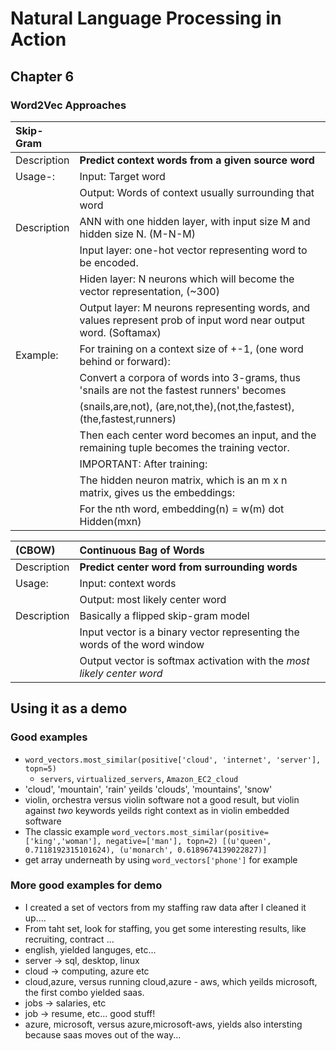 # Natural Language Processing in Action

## Chapter 6

### Word2Vec Approaches

| **Skip-Gram**| |
|:- |:- |
| Description | **Predict context words from a given source word** |
| Usage-:     | Input: Target word | 
|             | Output: Words of context usually surrounding that word |
| Description | ANN with one hidden layer, with input size M and hidden size N. (M-N-M) |
|             | Input layer:  one-hot vector representing word to be encoded. |
|             | Hiden layer:  N neurons which will become the vector representation, (~300)      |
|             | Output layer: M neurons representing words, and values represent prob of input word near output word. (Softamax)|
| Example:    | For training on a context size of +-1, (one word behind or forward): |
|             | Convert a corpora of words into 3-grams, thus 'snails are not the fastest runners' becomes |
|             | (snails,are,not), (are,not,the),(not,the,fastest),(the,fastest,runners) |
|             | Then each center word becomes an input, and the remaining tuple becomes the training vector. |
|             | IMPORTANT: After training: |
|             |    The hidden neuron matrix, which is an m x n matrix, gives us the embeddings: |
|             |    For the nth word, embedding(n) = w(m) dot Hidden(mxn) |

| **(CBOW)**| Continuous Bag of Words |
|:- |:-|
| Description | **Predict center word from surrounding words** |
| Usage:      | Input: context words |
|             | Output: most likely center word |
| Description | Basically a flipped skip-gram model |
|             | Input vector is a binary vector representing the words of the word window |
|             | Output vector is softmax activation with the *most likely center word* |


## Using it as a demo
### Good examples
* ```word_vectors.most_similar(positive['cloud', 'internet', 'server'], topn=5)``` 
    - `servers`, `virtualized_servers`, `Amazon_EC2_cloud`
* 'cloud', 'mountain', 'rain' yeilds 'clouds', 'mountains', 'snow'
* violin, orchestra versus violin software not a good result, but violin against *two* keywords yeilds right context as in violin embedded software
* The classic example ```word_vectors.most_similar(positive=['king','woman'], negative=['man'], topn=2)
[(u'queen', 0.7118192315101624), (u'monarch', 0.6189674139022827)]```
* get array underneath by using ```word_vectors['phone']``` for example


### More good examples for demo
* I created a set of vectors from my staffing raw data after I cleaned it up....
* From taht set, look for staffing, you get some interesting results, like recruiting, contract ...
* english, yielded languges, etc...
* server -> sql, desktop, linux
* cloud -> computing, azure etc
* cloud,azure, versus running cloud,azure - aws, which yeilds microsoft, the first combo yielded saas.
* jobs -> salaries, etc
* job -> resume, etc... good stuff!
* azure, microsoft, versus azure,microsoft-aws, yields also intersting because saas moves out of the way...

